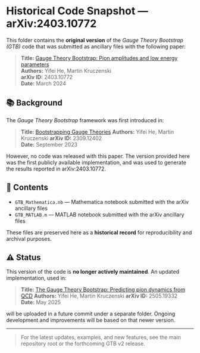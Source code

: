 # Historical Code Snapshot — arXiv:2403.10772

This folder contains the **original version** of the *Gauge Theory Bootstrap (GTB)* code that was submitted as ancillary files with the following paper:

> **Title:** [Gauge Theory Bootstrap: Pion amplitudes and low energy parameters](https://arxiv.org/abs/2403.10772)  
> **Authors:** Yifei He, Martin Kruczenski  
> **arXiv ID:** 2403.10772  
> **Date:** March 2024

## 📚 Background

The *Gauge Theory Bootstrap* framework was first introduced in:

> **Title:** [Bootstrapping Gauge Theories](https://arxiv.org/abs/2309.12402)
> **Authors:** Yifei He, Martin Kruczenski
> **arXiv ID:** 2309.12402  
> **Date:** September 2023

However, no code was released with this paper. The version provided here was the first publicly available implementation, and was used to generate the results reported in arXiv:2403.10772.

## 📂 Contents

- `GTB_Mathematica.nb` — Mathematica notebook submitted with the arXiv ancillary files
- `GTB_MATLAB.m` — MATLAB notebook submitted with the arXiv ancillary files

These files are preserved here as a **historical record** for reproducibility and archival purposes.

## ⚠️ Status

This version of the code is **no longer actively maintained**. An updated implementation, used in:

> **Title:** [The Gauge Theory Bootstrap: Predicting pion dynamics from QCD](https://arxiv.org/abs/2505.19332)
> **Authors:** Yifei He, Martin Kruczenski
> **arXiv ID:** 2505.19332  
> **Date:** May 2025

will be uploaded in a future commit under a separate folder. Ongoing development and improvements will be based on that newer version.

---

> For the latest updates, examples, and new features, see the main repository root or the forthcoming GTB v2 release.

